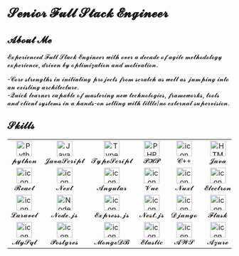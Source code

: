<h1>𝓢𝓮𝓷𝓲𝓸𝓻 𝓕𝓾𝓵𝓵 𝓢𝓽𝓪𝓬𝓴 𝓔𝓷𝓰𝓲𝓷𝓮𝓮𝓻</h1>

## 𝓐𝓫𝓸𝓾𝓽 𝓜𝓮 
𝓔𝔁𝓹𝓮𝓻𝓲𝓮𝓷𝓬𝓮𝓭 𝓕𝓾𝓵𝓵 𝓢𝓽𝓪𝓬𝓴 𝓔𝓷𝓰𝓲𝓷𝓮𝓮𝓻 𝔀𝓲𝓽𝓱 𝓸𝓿𝓮𝓻 𝓪 𝓭𝓮𝓬𝓪𝓭𝓮 𝓸𝓯 𝓪𝓰𝓲𝓵𝓮 𝓶𝓮𝓽𝓱𝓸𝓭𝓸𝓵𝓸𝓰𝔂 𝓮𝔁𝓹𝓮𝓻𝓲𝓮𝓷𝓬𝓮, 𝓭𝓻𝓲𝓿𝓮𝓷 𝓫𝔂 𝓸𝓹𝓽𝓲𝓶𝓲𝔃𝓪𝓽𝓲𝓸𝓷 𝓪𝓷𝓭 𝓶𝓸𝓽𝓲𝓿𝓪𝓽𝓲𝓸𝓷.

-𝓒𝓸𝓻𝓮 𝓼𝓽𝓻𝓮𝓷𝓰𝓽𝓱𝓼 𝓲𝓷 𝓲𝓷𝓲𝓽𝓲𝓪𝓽𝓲𝓷𝓰 𝓹𝓻𝓸𝓳𝓮𝓬𝓽𝓼 𝓯𝓻𝓸𝓶 𝓼𝓬𝓻𝓪𝓽𝓬𝓱 𝓪𝓼 𝔀𝓮𝓵𝓵 𝓪𝓼 𝓳𝓾𝓶𝓹𝓲𝓷𝓰 𝓲𝓷𝓽𝓸 𝓪𝓷 𝓮𝔁𝓲𝓼𝓽𝓲𝓷𝓰 𝓪𝓻𝓬𝓱𝓲𝓽𝓮𝓬𝓽𝓾𝓻𝓮.<br>
-𝓠𝓾𝓲𝓬𝓴 𝓵𝓮𝓪𝓻𝓷𝓮𝓻 𝓬𝓪𝓹𝓪𝓫𝓵𝓮 𝓸𝓯 𝓶𝓪𝓼𝓽𝓮𝓻𝓲𝓷𝓰 𝓷𝓮𝔀 𝓽𝓮𝓬𝓱𝓷𝓸𝓵𝓸𝓰𝓲𝓮𝓼, 𝓯𝓻𝓪𝓶𝓮𝔀𝓸𝓻𝓴𝓼, 𝓽𝓸𝓸𝓵𝓼 𝓪𝓷𝓭 𝓬𝓵𝓲𝓮𝓷𝓽 𝓼𝔂𝓼𝓽𝓮𝓶𝓼 𝓲𝓷 𝓪 𝓱𝓪𝓷𝓭𝓼-𝓸𝓷 𝓼𝓮𝓽𝓽𝓲𝓷𝓰 𝔀𝓲𝓽𝓱 𝓵𝓲𝓽𝓽𝓵𝓮/𝓷𝓸 𝓮𝔁𝓽𝓮𝓻𝓷𝓪𝓵 𝓼𝓾𝓹𝓮𝓻𝓿𝓲𝓼𝓲𝓸𝓷.

## 𝓢𝓴𝓲𝓵𝓵𝓼
<table>  
  <tr> 
    <td align="center" width="90">  
      <img  width="35" height="35" src="https://skillicons.dev/icons?i=py" alt="Python" />  
      <br>𝓹𝔂𝓽𝓱𝓸𝓷  
    </td> 
    <td align="center" width="90">  
      <img  width="35" height="35" src="https://skillicons.dev/icons?i=js" alt="Javascript" />  
      <br>𝓙𝓪𝓿𝓪𝓢𝓬𝓻𝓲𝓹𝓽  
    </td>
    <td align="center" width="90">  
      <img  width="35" height="35" src="https://skillicons.dev/icons?i=ts" alt="TypeScript" />  
      <br>𝓣𝔂𝓹𝓮𝓢𝓬𝓻𝓲𝓹𝓽  
    </td>     
    <td align="center" width="90">  
      <img  width="35" height="35" src="https://skillicons.dev/icons?i=php" alt="PHP" />  
      <br>𝓟𝓗𝓟  
    </td>      
    <td align="center" width="90" align="center" width="90">  
      <img  width="35" height="35" src="https://skillicons.dev/icons?i=cpp" alt="icon" alt="C++" />  
      <br>𝓒++  
    </td> 
    <td align="center" width="90">  
    <img  width="35" height="35" src="https://skillicons.dev/icons?i=java" alt="HTML" />  
      <br>𝓙𝓪𝓿𝓪  
    </td>  
    <td align="center" width="90">  
      <img  width="35" height="35" src="https://skillicons.dev/icons?i=go" alt="CSS" />  
      <br>𝓖𝓸
    </td> 
  </tr>  
  <tr>  
    <td align="center" width="90">  
      <img  width="35" height="35" src="https://skillicons.dev/icons?i=react" alt="icon" alt="React" />  
      <br>𝓡𝓮𝓪𝓬𝓽  
    </td>
    <td align="center" width="90">  
      <img  width="35" height="35" src="https://skillicons.dev/icons?i=next" alt="icon" alt="Next" />  
      <br>𝓝𝓮𝔁𝓽  
    </td>
    <td align="center" width="90">  
      <img  width="35" height="35" src="https://skillicons.dev/icons?i=angular" alt="icon" alt="Angular" />  
      <br>𝓐𝓷𝓰𝓾𝓵𝓪𝓻  
    </td>
    <td align="center" width="90">  
      <img  width="35" height="35" src="https://skillicons.dev/icons?i=vue" alt="icon" alt="Vue" />  
      <br>𝓥𝓾𝓮  
    </td>
    <td align="center" width="90">  
      <img  width="35" height="35" src="https://skillicons.dev/icons?i=nuxt" alt="icon" alt="Bootstrap" />  
      <br>𝓝𝓾𝔁𝓽  
    </td>
    <td align="center" width="90">  
      <img  width="35" height="35" src="https://skillicons.dev/icons?i=electron" alt="icon" alt="Threejs" />  
      <br>𝓔𝓵𝓮𝓬𝓽𝓻𝓸𝓷  
    </td>
    <td align="center" width="90">  
      <img  width="35" height="35" src="https://skillicons.dev/icons?i=tailwind" alt="icon" alt="Tailwind" />  
      <br>𝓣𝓪𝓲𝓵𝔀𝓲𝓷𝓭 
    </td>
  </tr>
  <tr>  
    <td align="center" width="90">  
      <img  width="35" height="35" src="https://skillicons.dev/icons?i=laravel" alt="icon" alt="Laravel" />  
      <br>𝓛𝓪𝓻𝓪𝓿𝓮𝓵  
    </td>
    <td align="center" width="90">  
      <img  width="35" height="35" src="https://skillicons.dev/icons?i=nodejs" alt="NodeJs" />  
      <br>𝓝𝓸𝓭𝓮.𝓳𝓼  
    </td>   
    <td align="center" width="90">  
      <img  width="35" height="35" src="https://skillicons.dev/icons?i=express" alt="icon" alt="Express" />  
      <br>𝓔𝔁𝓹𝓻𝓮𝓼𝓼.𝓳𝓼
    </td>
    <td align="center" width="90">  
      <img  width="35" height="35" src="https://skillicons.dev/icons?i=nestjs" alt="icon" alt="Nestjs" />  
      <br>𝓝𝓮𝓼𝓽.𝓳𝓼  
    </td>
    <td align="center" width="90">  
      <img  width="35" height="35" src="https://skillicons.dev/icons?i=django" alt="icon" alt="Django" />  
      <br>𝓓𝓳𝓪𝓷𝓰𝓸  
    </td>
    <td align="center" width="90">  
      <img  width="35" height="35" src="https://skillicons.dev/icons?i=flask" alt="icon" alt="Flask" />  
      <br>𝓕𝓵𝓪𝓼𝓴  
    </td>
    <td align="center" width="90">  
      <img  width="35" height="35" src="https://skillicons.dev/icons?i=fastapi" alt="icon" alt="WordPress" />  
      <br>𝓕𝓪𝓼𝓽𝓐𝓟𝓘  
    </td>
  </tr>
  <tr>  
    <td align="center" width="90">  
      <img  width="35" height="35" src="https://skillicons.dev/icons?i=mysql" alt="icon" alt="MySql" />  
      <br>𝓜𝔂𝓢𝓺𝓵  
    </td>
    <td align="center" width="90">  
      <img  width="35" height="35" src="https://skillicons.dev/icons?i=postgresql" alt="icon" alt="PostgreSQL" />  
      <br>𝓟𝓸𝓼𝓽𝓰𝓻𝓮𝓼 
    </td>
    <td align="center" width="90">  
      <img  width="35" height="35" src="https://skillicons.dev/icons?i=mongodb" alt="icon" alt="MongoDB" />  
      <br>𝓜𝓸𝓷𝓰𝓸𝓓𝓑
    </td>
    <td align="center" width="90">  
      <img  width="35" height="35" src="https://skillicons.dev/icons?i=elasticsearch" alt="icon" alt="Git" />  
      <br>𝓔𝓵𝓪𝓼𝓽𝓲𝓬
    </td>
    <td align="center" width="90">  
      <img  width="35" height="35" src="https://skillicons.dev/icons?i=aws" alt="icon" alt="AWS" />  
      <br>𝓐𝓦𝓢  
    </td>
    <td align="center" width="90">  
      <img  width="35" height="35" src="https://skillicons.dev/icons?i=azure" alt="icon" alt="Nginx" />  
      <br>𝓐𝔃𝓾𝓻𝓮  
    </td>
    <td align="center" width="90">  
      <img  width="35" height="35" src="https://skillicons.dev/icons?i=gcp" alt="icon" alt="Docker" />  
      <br>𝓖𝓒𝓟  
    </td>
  </tr>
</table>  
</div>
<!-- ![](http://github-profile-summary-cards.vercel.app/api/cards/most-commit-language?username=coolkei&theme=solarized) -->
